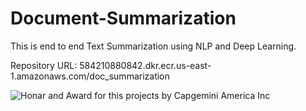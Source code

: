 # Document-Summarization
This is end to end Text Summarization using NLP and Deep Learning.

Repository URL: 584210880842.dkr.ecr.us-east-1.amazonaws.com/doc_summarization

![Honar and Award for this projects by Capgemini America Inc](https://www.linkedin.com/feed/update/urn:li:activity:7085082307660771328/)


